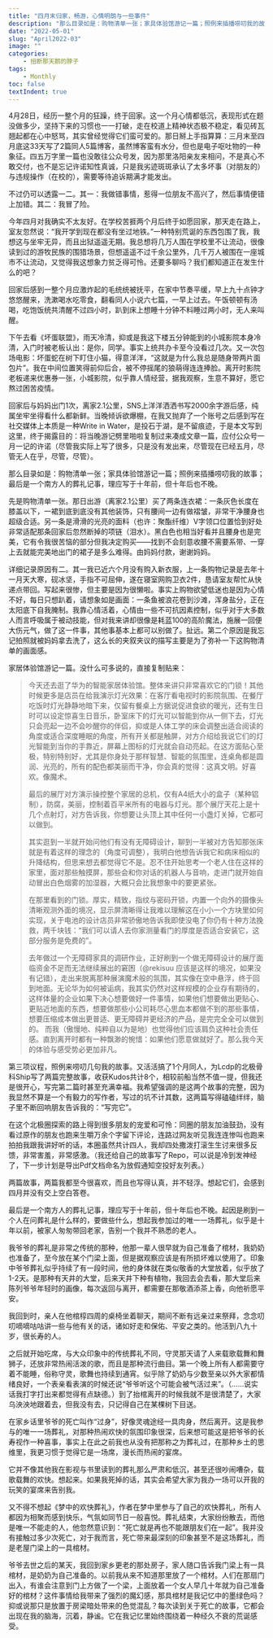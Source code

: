 ```yaml
---
title: "四月末归家，畅游，心情明朗与一些事件"
description: "那么目录如是：购物清单一张；家具体验馆游记一篇；照例来插播唠叨我的故事；最后是一个南方人的葬礼记事，理应写于十年前，但十年后也不晚。"
date: "2022-05-01"
slug: "April2022-03"
image: ""
categories:
    - 扭断那天鹅的脖子
tags:
    - Monthly
toc: false
textIndent: true
---
```


4月28日，经历一整个月的狂躁，终于回家。这一个月心情都低沉，表现形式在题没做多少，坚持下来的习惯也一一打破，走在校道上精神状态极不稳定，看见砖瓦翘起都在心中怒骂，其实曾经觉得它们蛮可爱的。那日掰上手指算算：三月末至四月底这33天写了2篇同人5篇博客，虽然博客蛮有水分，但也是电子呕吐物的一种象征。四五万字里一篇也没敢往公众号发，因为那里洛阳亲友来相问，不是真心不敢交付，也不是忘记许诺知性真诚，只是我劣迹斑斑承认了太多坏事（对朋友的）与违规操作（在校的），需要等待追诉期满才能发出。

不过仍可以透露一二。其一：我做错事情，惹得一位朋友不高兴了，然后事情便错上加错。其二：我冒了险。

今年四月对我确实不太友好。在学校苦捱两个月后终于如愿回家，那天走在路上，室友忽然说：“我开学到现在都没有坐过地铁。”一种特别荒诞的东西包围了我，我想这与坐牢无异，而且出狱遥遥无期。我总想将几万人围在学校里不让流动，很像读到过的游牧民族的围猎场景，但想遥遥不过千余公里外，几千万人被围在一座城市不让流动，又觉得我这想象力贫乏得可怜。还要多聊吗？我们都知道正在发生什么的吧？

回家后感到一整个月应激炸起的毛统统被抚平，在家中节奏平缓，早上九十点钟才悠悠醒来，洗漱喝水吃零食，翻看同人小说六七篇，一早上过去。午饭顿顿有汤喝，吃饱饭统共清醒不过四小时，趴到床上想睡十分钟不料睡过两小时，无人来叫醒。

下午去看《坏蛋联盟》，雨天冷清，抑或是我这下楼五分钟能到的小城影院本身冷清，入门时被老板认出：是你，同学。事实上统共办卡至今没看过几次。又一次包场电影：坏蛋蛇在树下盯住小猫，得意洋洋，“这就是为什么我总是随身带两片面包片”。我在中间位置笑得前仰后合，被不停摇尾的狼萌得连连捧脸。离开时影院老板递来优惠券一张，小城影院，似乎靠人情经营，据我观察，生意不算好，愿它熬过困苦疫情。

回家后与妈妈出门1次，离家2.1公里，SNS上洋洋洒洒书写2000余字游后感，纯属坐牢坐得看什么都新鲜。当晚倾诉欲爆棚，在我又抛弃了一个账号之后感到写在社交媒体上本质是一种Write in Water，是投石于湖，是不留痕迹，于是本文写到这里，终于揭露目的：将当晚游记劈里啪啦复制过来凑成文章一篇，应付公众号一月一记的许诺（尽管我实际上写了很多，只是没有发出来，尽管现在已经五月，尽管无人在乎，尽管，尽管）。

那么目录如是：购物清单一张；家具体验馆游记一篇；照例来插播唠叨我的故事；最后是一个南方人的葬礼记事，理应写于十年前，但十年后也不晚。

先是购物清单一张。那日出游（离家2.1公里）买了两条连衣裙：一条灰色长度在膝盖以下，一裙到底到底没有其他装饰，只有腰间一边有做褶皱，非常干净腰身也超级合适。另一条是滑滑的光亮的面料（也许：聚酯纤维）V字领口位置恰到好处非常适配那条回家后忽然断掉的项链（泪水）。黑白色也相当好看并且腰身也是完美，它有令我很苦恼的部分但我决定购买——找到不会刻意收腰不需要系带、一穿上去就能完美地出门的裙子是多么难得。由妈妈付款，谢谢妈妈。

详细记录原因有二。其一我已近六个月没有购入新衣服，上一条购物记录是去年十一月天大寒，砚冰坚，手指不可屈伸，遂在寝室网购卫衣2件，恳请室友帮忙从快递点带回。写起来很惨，但主要是因为很懒啦。事实上购物欲望低迷也是因为心情不好，每日只想趴着，请想象如是画面：一条鱼被浪花卷到沙滩，浑身盐分，正在太阳底下自我腌制。我靠心情活着，心情由一些不可抗因素控制，似乎对于大多数人而言呼吸属于被动技能，但对我来讲却很像是耗蓝100的高阶魔法，施展一回便大伤元气，做了这一件事，其他事基本上都可以别做了。扯远。第二个原因是我忘记拍照就被妈妈拿去洗了，这么长的夹叙夹议的描写主要是为了弥补一下这购物清单的画面感。

家居体验馆游记一篇。没什么可多说的，直接复制贴来：

> 今天还去逛了华为的智能家居体验馆。整体来讲只非常喜欢它的门锁！其他时候更多是店员在给我演示灯光效果：在客厅看电视时的影院氛围、在餐厅吃饭时灯光静静地暗下来，仅留有餐桌上方据说促进食欲的暖光，还有生日时可以设定惊喜生日音乐，卧室床下的灯光可以智能到你从一侧下去，灯光只会亮起一边不会吵醒你的伴侣，抑或是人体工学的床会调整出适合阅读的角度或适合深度睡眠的角度，所有开关都是触屏，对方介绍给我说它们的灯光智能到当你的手靠近，屏幕上图标的灯光就会自动亮起。在这方面贴心至极，特别特别好，尤其是你身处于那样智慧、智能的氛围里，连桌角都是圆润、光亮的，所有的配色都美丽而干净，你会真的觉得：这真文明。好喜欢。像魔术。
> 
> 最后的展厅对方演示操控整个家居的总机，仅有A4纸大小的盒子（某种铝制），防腐，美丽，控制着百平米所有的电器与灯光。那个展厅天花上是十几个点射灯，对方告诉我，你想要让头顶上其中任何一小盏灯关掉，它都可以做到。
>
> 其实逛到一半就开始问他们有没有无障碍设计，聊到一半被对方告知那张床就是有着这样的理念的（角度可调整），我明白他想告诉我它和病床相似的升降结构，但思来想去都觉得它不是。忍不住开始思考一个老人住在这样的家里，面对那些触摸屏，那些会和你对话的机器人与音响，走进门就开始自动冒出白色烟雾的加湿器，大概只会比我想象中的要更紧张。
> 
> 在那里看到的门锁。厚实，精致，指纹与密码开锁，内置一个向外的摄像头清晰观测外面的境况，显示屏清晰得让我难以理解这在小小一个方块里如何实现，关于电池的设计店员非常骄傲地告诉我即使没电了你仍有十种方法挽救，两千块钱：“我们可以请人去你家测量看门的厚度是否适合安装它，这部分服务是免费的”。
> 
> 去年做过一个无障碍家具的调研作业，正好刷到一个做无障碍设计的展厅面临资金不足而无法继续展出的窘困（@rekisuu 应该是这样的境况，如果没有记错），走出来脱离那种展演魔术般的氛围，其实像在空中悬浮，终于回到地面。无论华为如何被诟病，我其实仍然对这样规模的企业存有期待的，这样体量的企业如果下决心想要做好一件事情，如果他们想要做出更贴心、更贴近地面的东西，想要做那些小公司耗尽心思血本都做不到的那些事情，想要压缩成本做出更普适、更无障碍并更经济的产品，是完完全全可以做到的。
而我（傲慢地、纯粹自以为是地）也觉得他们应该肩负这种社会责任感。直到离开时都有一种飘渺的惋惜：如果他们愿意做就好了。那么我今天的体验与感受势必更加非凡。

第三项议程，照例来唠叨几句我的故事。又活活搞了1个月同人，为Lcdp的北极骨科Ship写了两篇完整故事，收获Kudos共计8个，相较前船当然不值一提，但我还是很开心，写完第二篇时甚至充满幸福。我希望强调的是这两个故事的完整，因为我显然不算是一个有毅力的写作者，写过的坑不计其数，这两篇写得磕磕绊绊，脑子里不断回响朋友告诉我的：“写完它”。

在这个北极圈探索的路上得到很多朋友的宠爱和可怜：同圈的朋友加油鼓劲，没有看过原作的朋友也跑来生嚼万余个字留下评论，连路过网友听见我连连惨叫也跑来拍拍我跟我讲好听的话，本圈虽然共计四人，我却四处撒泼打滚生生讨来很多反馈，非常害羞，非常感激。（我还给自己的故事写了Repo，可以说是冷到发神经了，下一步计划是导出Pdf文档命名为放假通知空投好友列表。）

两篇故事，两篇我都至今很喜欢，而且也写得认真，并不轻浮。想起它们，会感到四月并没有交上空白答卷。

最后是一个南方人的葬礼记事，理应写于十年前，但十年后也不晚。起因是刷到一个人在问葬礼是什么样的，要做些什么，想起我参加过的唯一一场葬礼，似乎是十年以前，被家人匆匆带回老家，告别一个我并不熟悉的老人。

我爷爷的葬礼是非常之传统的那种，他那一辈人很早就为自己准备了棺材，我奶奶也准备了，至今放在某个门梁上面，但是据观察应该是有所损坏难以使用了。印象中爷爷葬礼似乎持续了有一段时间，他的身体就在类似敬香的大堂放着，似乎放了1-2天。是那种有天井的大堂，后来天井下种有植物，我回去会去看，那大堂后来陈列爷爷年轻时的画像，每次返回与离开，都需要在那敬酒添茶上香，向他祈愿平安。

我回到时，亲人在他棺椁四周的桌椅坐着聊天，期间不断有远亲过来祭拜，念念叨叨嘀嘀咕咕讲一些与他有关的话，诸如好走和保佑、平安之类的。他活到八九十岁，很长寿的人。

之后就开始吃席，与大众印象中的传统葬礼不同，守灵那天请了人来载歌载舞和舞狮子，还放非常热闹活泼的歌，而且是那种流行曲目。第一个晚上所有人都需要守着不能睡，俗称守灵，歌舞也持续到通宵。似乎除了奶奶与少数至亲以外大家都情绪良好，一个表亲看表演的时候还说“爷爷听这个可能会被气活过来”。（……说实话我打字打出来都觉得有点缺德。）到了抬棺离开的时候我就不是很清楚了，大家乌泱泱地跟着去，但我没有去，只记得自己在某棵树下目送。

在家乡话里爷爷的死亡叫作“过身”，好像灵魂途经一具肉身，然后离开。这是我参与的唯一一场葬礼，对那种热闹欢快的氛围印象很深，后来想可能这是把爷爷的长寿视作一种喜事，事实上在此之前我也从没有把那称之为葬礼过，在那种乡土的思维里，我更习惯于觉得它是一场席，漫长而热闹的宴席。

它并不像其他我在影视与书里读到的葬礼那么严肃和低沉，甚至还很吵闹嘈杂，载歌载舞的欢快。想起来。如果我死掉的话，其实会希望大家为我办一场可以开我的玩笑的宴席来告别我。

又不得不想起《梦中的欢快葬礼》，作者在梦中里参与了自己的欢快葬礼，所有人都因为相聚而感到快乐，气氛如同节日一般喜悦。葬礼结束，大家纷纷散去，而他是唯一不能走的人，他忽然意识到：“死亡就是再也不能跟朋友们在一起”。我并没有接触过多少次死亡，对于我而言，死亡带来最深刻的印象甚至不是这场葬礼，而是老屋门梁上的一具棺材。

爷爷去世之后的某天，我回到家乡更老的那处房子，家人随口告诉我门梁上有一具棺材，是奶奶为自己准备的。以前我从来不知道那里放了一个棺材。人们在那扇门出入，有谁会注意到门上方做了一个梁，上面放着一个女人早几十年就为自己准备好的棺材？这件事情给我带来了强烈的魔幻感，那具棺材是我记忆中的墨绿色吗？抑或说那只是放置于房梁暗处带来的色觉混乱？每次读到关于死亡的故事，它都会出现在我的脑海，沉着，静谧。它在我记忆里始终围绕着一种经久不衰的荒诞感受。
